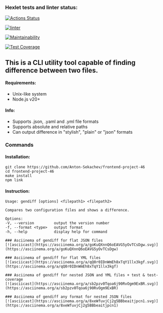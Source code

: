 ### Hexlet tests and linter status:
[![Actions Status](https://github.com/Anton-Sekachev/frontend-project-46/actions/workflows/hexlet-check.yml/badge.svg)](https://github.com/Anton-Sekachev/frontend-project-46/actions)

[![linter](https://github.com/Anton-Sekachev/frontend-project-46/actions/workflows/linter.yml/badge.svg)](https://github.com/Anton-Sekachev/frontend-project-46/actions/workflows/linter.yml)

[![Maintainability](https://api.codeclimate.com/v1/badges/05fe2d1d3c6f3f3637e5/maintainability)](https://codeclimate.com/github/Anton-Sekachev/frontend-project-46/maintainability)

[![Test Coverage](https://api.codeclimate.com/v1/badges/05fe2d1d3c6f3f3637e5/test_coverage)](https://codeclimate.com/github/Anton-Sekachev/frontend-project-46/test_coverage)

## This is a CLI utility tool capable of finding difference between two files.
#### Requirements:
* Unix-like system
* Node.js v20+

#### Info:
* Supports .json, .yaml and .yml file formats
* Supports absolute and relative paths
* Can output difference in "stylish", "plain" or "json" formats

### Commands
#### Installation:
```
git clone https://github.com/Anton-Sekachev/frontend-project-46
cd frontend-project-46
make install
npm link
```
#### Instruction:
```
Usage: gendiff [options] <filepath1> <filepath2>

Compares two configuration files and shows a difference.

Options:
-V, --version         output the version number
-f, --format <type>   output format
-h, --help            display help for command

### Asciinema of gendiff for flat JSON files
[![asciicast](https://asciinema.org/a/goKuQXnnQ6oEAVG5yOvTCsDgw.svg)](https://asciinema.org/a/goKuQXnnQ6oEAVG5yOvTCsDgw)

### Asciinema of gendiff for flat YML files
[![asciicast](https://asciinema.org/a/qQ0r0IDnWmEh8xTqY1llx3kgf.svg)](https://asciinema.org/a/qQ0r0IDnWmEh8xTqY1llx3kgf)

### Asciinema of gendiff for nested JSON and YML files + test & test-coverage
[![asciicast](https://asciinema.org/a/sb2pzv0Tqoa6j90RvOgm9ExBR.svg)](https://asciinema.org/a/sb2pzv0Tqoa6j90RvOgm9ExBR)

### Asciinema of gendiff any format for nested JSON files
[![asciicast](https://asciinema.org/a/8xeWfuvjCj2g5BBbeaitjpcn1.svg)](https://asciinema.org/a/8xeWfuvjCj2g5BBbeaitjpcn1)